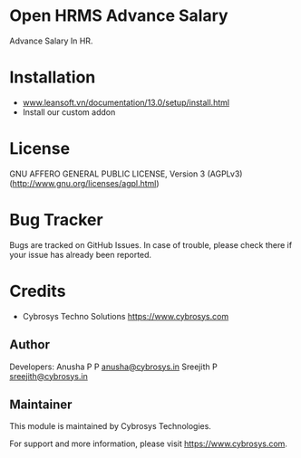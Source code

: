 Open HRMS Advance Salary
========================

Advance Salary In HR.

Installation
============
- www.leansoft.vn/documentation/13.0/setup/install.html
- Install our custom addon

License
=======
GNU AFFERO GENERAL PUBLIC LICENSE, Version 3 (AGPLv3)
(http://www.gnu.org/licenses/agpl.html)

Bug Tracker
===========
Bugs are tracked on GitHub Issues. In case of trouble, please check there if your issue has already been reported.

Credits
=======
* Cybrosys Techno Solutions <https://www.cybrosys.com>

Author
------

Developers: Anusha P P <anusha@cybrosys.in>
            Sreejith P <sreejith@cybrosys.in>


Maintainer
----------

This module is maintained by Cybrosys Technologies.

For support and more information, please visit https://www.cybrosys.com.
